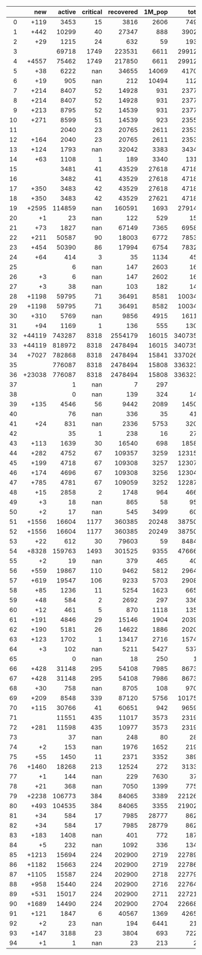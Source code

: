 |    |    new |   active |   critical |   recovered |   1M_pop |   total |
|---:|-------:|---------:|-----------:|------------:|---------:|--------:|
|  0 |   +119 |     3453 |         15 |        3816 |     2606 |    7499 |
|  1 |   +442 |    10299 |         40 |       27347 |      888 |   39025 |
|  2 |    +29 |     1215 |         24 |         632 |       59 |    1935 |
|  3 |        |    69718 |       1749 |      223531 |     6611 |  299126 |
|  4 |  +4557 |    75462 |       1749 |      217850 |     6611 |  299126 |
|  5 |    +38 |     6222 |        nan |       34655 |    14069 |   41701 |
|  6 |    +19 |      905 |        nan |         212 |    10494 |    1121 |
|  7 |   +214 |     8407 |         52 |       14928 |      931 |   23773 |
|  8 |   +214 |     8407 |         52 |       14928 |      931 |   23773 |
|  9 |   +213 |     8795 |         52 |       14539 |      931 |   23772 |
| 10 |   +271 |     8599 |         51 |       14539 |      923 |   23559 |
| 11 |        |     2040 |         23 |       20765 |     2611 |   23534 |
| 12 |   +164 |     2040 |         23 |       20765 |     2611 |   23534 |
| 13 |   +124 |     1793 |        nan |       32042 |     3383 |   34343 |
| 14 |    +63 |     1108 |          1 |         189 |     3340 |    1315 |
| 15 |        |     3481 |         41 |       43529 |    27618 |   47185 |
| 16 |        |     3482 |         41 |       43529 |    27618 |   47185 |
| 17 |   +350 |     3483 |         42 |       43529 |    27618 |   47185 |
| 18 |   +350 |     3483 |         42 |       43529 |    27621 |   47185 |
| 19 |  +2595 |   114859 |        nan |      160591 |     1693 |  279144 |
| 20 |     +1 |       23 |        nan |         122 |      529 |     152 |
| 21 |    +73 |     1827 |        nan |       67149 |     7365 |   69589 |
| 22 |   +211 |    50587 |         90 |       18003 |     6772 |   78534 |
| 23 |   +454 |    50390 |         86 |       17994 |     6754 |   78323 |
| 24 |    +64 |      414 |          3 |          35 |     1134 |     452 |
| 25 |        |        6 |        nan |         147 |     2603 |     162 |
| 26 |     +3 |        6 |        nan |         147 |     2602 |     162 |
| 27 |     +3 |       38 |        nan |         103 |      182 |     141 |
| 28 |  +1198 |    59795 |         71 |       36491 |     8581 |  100344 |
| 29 |  +1198 |    59795 |         71 |       36491 |     8582 |  100344 |
| 30 |   +310 |     5769 |        nan |        9856 |     4915 |   16111 |
| 31 |    +94 |     1169 |          1 |         136 |      555 |    1308 |
| 32 | +44119 |   743287 |       8318 |     2554179 |    16015 | 3407354 |
| 33 | +44119 |   818972 |       8318 |     2478494 |    16015 | 3407354 |
| 34 |  +7027 |   782868 |       8318 |     2478494 |    15841 | 3370262 |
| 35 |        |   776087 |       8318 |     2478494 |    15808 | 3363235 |
| 36 | +23038 |   776087 |       8318 |     2478494 |    15808 | 3363235 |
| 37 |        |        1 |        nan |           7 |      297 |       9 |
| 38 |        |        0 |        nan |         139 |      324 |     142 |
| 39 |   +135 |     4546 |         56 |        9442 |     2089 |   14500 |
| 40 |        |       76 |        nan |         336 |       35 |     413 |
| 41 |    +24 |      831 |        nan |        2336 |     5753 |    3203 |
| 42 |        |       35 |          1 |         238 |       16 |     273 |
| 43 |   +113 |     1639 |         30 |       16540 |      698 |   18582 |
| 44 |   +282 |     4752 |         67 |      109357 |     3259 |  123154 |
| 45 |   +199 |     4718 |         67 |      109308 |     3257 |  123071 |
| 46 |   +174 |     4696 |         67 |      109308 |     3256 |  123046 |
| 47 |   +785 |     4781 |         67 |      109059 |     3252 |  122872 |
| 48 |    +15 |     2858 |          2 |        1748 |      964 |    4667 |
| 49 |     +3 |       18 |        nan |         865 |       58 |     959 |
| 50 |     +2 |       17 |        nan |         545 |     3499 |     609 |
| 51 |  +1556 |    16604 |       1177 |      360385 |    20248 |  387502 |
| 52 |  +1556 |    16604 |       1177 |      360385 |    20249 |  387502 |
| 53 |    +22 |      612 |         30 |       79603 |       59 |   84849 |
| 54 |  +8328 |   159763 |       1493 |      301525 |     9355 |  476660 |
| 55 |     +2 |       19 |        nan |         379 |      465 |     405 |
| 56 |   +559 |    19867 |        110 |        9462 |     5812 |   29643 |
| 57 |   +619 |    19547 |        106 |        9233 |     5703 |   29084 |
| 58 |    +85 |     1236 |         11 |        5254 |     1623 |    6656 |
| 59 |    +48 |      584 |          2 |        2692 |      297 |    3364 |
| 60 |    +12 |      461 |          5 |         870 |     1118 |    1351 |
| 61 |   +191 |     4846 |         29 |       15146 |     1904 |   20393 |
| 62 |   +190 |     5181 |         26 |       14622 |     1886 |   20202 |
| 63 |   +123 |     1702 |          1 |       13417 |     2716 |   15740 |
| 64 |     +3 |      102 |        nan |        5211 |     5427 |    5372 |
| 65 |        |        0 |        nan |          18 |      250 |      18 |
| 66 |   +428 |    31148 |        295 |       54108 |     7985 |   86737 |
| 67 |   +428 |    31148 |        295 |       54108 |     7986 |   86737 |
| 68 |    +30 |      758 |        nan |        8705 |      108 |    9706 |
| 69 |   +209 |     8548 |        339 |       87120 |     5756 |  101751 |
| 70 |   +115 |    30766 |         41 |       60651 |      942 |   96590 |
| 71 |        |    11551 |        435 |       11017 |     3573 |   23193 |
| 72 |   +281 |    11598 |        435 |       10977 |     3573 |   23193 |
| 73 |        |       37 |        nan |         248 |       80 |     285 |
| 74 |     +2 |      153 |        nan |        1976 |     1652 |    2192 |
| 75 |    +55 |     1450 |         11 |        2371 |     3352 |    3894 |
| 76 |  +1460 |    18268 |        213 |       12524 |      272 |   31336 |
| 77 |     +1 |      144 |        nan |         229 |     7630 |     373 |
| 78 |    +21 |      368 |        nan |        7050 |     1399 |    7752 |
| 79 |  +2238 |   106773 |        384 |       84065 |     3389 |  221267 |
| 80 |   +493 |   104535 |        384 |       84065 |     3355 |  219029 |
| 81 |    +34 |      584 |         17 |        7985 |    28777 |    8622 |
| 82 |    +34 |      584 |         17 |        7985 |    28779 |    8622 |
| 83 |   +183 |     1408 |        nan |         401 |      772 |    1872 |
| 84 |     +5 |      232 |        nan |        1092 |      336 |    1341 |
| 85 |  +1213 |    15694 |        224 |      202900 |     2719 |  227899 |
| 86 |  +1182 |    15663 |        224 |      202900 |     2719 |  227868 |
| 87 |  +1105 |    15587 |        224 |      202900 |     2718 |  227791 |
| 88 |   +958 |    15440 |        224 |      202900 |     2716 |  227644 |
| 89 |   +531 |    15017 |        224 |      202900 |     2711 |  227217 |
| 90 |  +1689 |    14490 |        224 |      202900 |     2704 |  226686 |
| 91 |   +121 |     1847 |          6 |       40567 |     1369 |   42653 |
| 92 |     +2 |       23 |        nan |         194 |     6441 |     217 |
| 93 |   +147 |     3188 |         23 |        3804 |      693 |    7222 |
| 94 |     +1 |        1 |        nan |          23 |      213 |      24 |